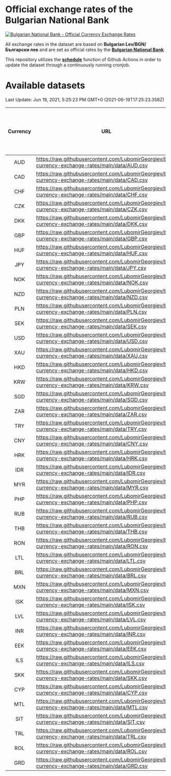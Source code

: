 # Official exchange rates of the Bulgarian National Bank

[![Bulgarian National Bank - Official Currency Exchange Rates](https://github.com/LubomirGeorgiev/bnb-currency-exchange-rates/actions/workflows/update-rates.yml/badge.svg?branch=main)](https://github.com/LubomirGeorgiev/bnb-currency-exchange-rates/actions/workflows/update-rates.yml)

All exchange rates in the dataset are based on **Bulgarian Lev/BGN/Български лев** and are set as official rates by the [**Bulgarian National Bank**](https://www.bnb.bg/Statistics/StExternalSector/StExchangeRates/StERForeignCurrencies/index.htm?toLang=_EN).

This repository utilizes the [**schedule**](https://docs.github.com/en/actions/reference/events-that-trigger-workflows) function of Github Actions in order to update the dataset through a continuously running cronjob.

# Available datasets

<!-- START LINKS (DO NOT EVER FU*ING DELETE THIS COMMENT FOR THE LOVE OF YOUR LIFE!!! IF YOU ARE CURIOS HOW IT WORKS, YOU CAN HAVE A LOOK AT ./src/updateReadme.ts) -->

Last Update: Jun 19, 2021, 5:25:23 PM GMT+0 (2021-06-19T17:25:23.358Z)

| Currency | URL                                                                                             | Number of records | Number of missing days that were filled in |
| :------: | ----------------------------------------------------------------------------------------------- | :---------------: | :----------------------------------------: |
|   AUD    | https://raw.githubusercontent.com/LubomirGeorgiev/bnb-currency-exchange-rates/main/data/AUD.csv |       7805        |                    2409                    |
|   CAD    | https://raw.githubusercontent.com/LubomirGeorgiev/bnb-currency-exchange-rates/main/data/CAD.csv |       7805        |                    2409                    |
|   CHF    | https://raw.githubusercontent.com/LubomirGeorgiev/bnb-currency-exchange-rates/main/data/CHF.csv |       7805        |                    2409                    |
|   CZK    | https://raw.githubusercontent.com/LubomirGeorgiev/bnb-currency-exchange-rates/main/data/CZK.csv |       7805        |                    2409                    |
|   DKK    | https://raw.githubusercontent.com/LubomirGeorgiev/bnb-currency-exchange-rates/main/data/DKK.csv |       7805        |                    2409                    |
|   GBP    | https://raw.githubusercontent.com/LubomirGeorgiev/bnb-currency-exchange-rates/main/data/GBP.csv |       7805        |                    2409                    |
|   HUF    | https://raw.githubusercontent.com/LubomirGeorgiev/bnb-currency-exchange-rates/main/data/HUF.csv |       7805        |                    2409                    |
|   JPY    | https://raw.githubusercontent.com/LubomirGeorgiev/bnb-currency-exchange-rates/main/data/JPY.csv |       7805        |                    2409                    |
|   NOK    | https://raw.githubusercontent.com/LubomirGeorgiev/bnb-currency-exchange-rates/main/data/NOK.csv |       7805        |                    2409                    |
|   NZD    | https://raw.githubusercontent.com/LubomirGeorgiev/bnb-currency-exchange-rates/main/data/NZD.csv |       7805        |                    2409                    |
|   PLN    | https://raw.githubusercontent.com/LubomirGeorgiev/bnb-currency-exchange-rates/main/data/PLN.csv |       7805        |                    2409                    |
|   SEK    | https://raw.githubusercontent.com/LubomirGeorgiev/bnb-currency-exchange-rates/main/data/SEK.csv |       7805        |                    2409                    |
|   USD    | https://raw.githubusercontent.com/LubomirGeorgiev/bnb-currency-exchange-rates/main/data/USD.csv |       7805        |                    2409                    |
|   XAU    | https://raw.githubusercontent.com/LubomirGeorgiev/bnb-currency-exchange-rates/main/data/XAU.csv |       7805        |                    2411                    |
|   HKD    | https://raw.githubusercontent.com/LubomirGeorgiev/bnb-currency-exchange-rates/main/data/HKD.csv |       7503        |                    2318                    |
|   KRW    | https://raw.githubusercontent.com/LubomirGeorgiev/bnb-currency-exchange-rates/main/data/KRW.csv |       7503        |                    2318                    |
|   SGD    | https://raw.githubusercontent.com/LubomirGeorgiev/bnb-currency-exchange-rates/main/data/SGD.csv |       7503        |                    2318                    |
|   ZAR    | https://raw.githubusercontent.com/LubomirGeorgiev/bnb-currency-exchange-rates/main/data/ZAR.csv |       7503        |                    2318                    |
|   TRY    | https://raw.githubusercontent.com/LubomirGeorgiev/bnb-currency-exchange-rates/main/data/TRY.csv |       5986        |                    1849                    |
|   CNY    | https://raw.githubusercontent.com/LubomirGeorgiev/bnb-currency-exchange-rates/main/data/CNY.csv |       5866        |                    1813                    |
|   HRK    | https://raw.githubusercontent.com/LubomirGeorgiev/bnb-currency-exchange-rates/main/data/HRK.csv |       5866        |                    1813                    |
|   IDR    | https://raw.githubusercontent.com/LubomirGeorgiev/bnb-currency-exchange-rates/main/data/IDR.csv |       5866        |                    1813                    |
|   MYR    | https://raw.githubusercontent.com/LubomirGeorgiev/bnb-currency-exchange-rates/main/data/MYR.csv |       5866        |                    1813                    |
|   PHP    | https://raw.githubusercontent.com/LubomirGeorgiev/bnb-currency-exchange-rates/main/data/PHP.csv |       5866        |                    1813                    |
|   RUB    | https://raw.githubusercontent.com/LubomirGeorgiev/bnb-currency-exchange-rates/main/data/RUB.csv |       5866        |                    1813                    |
|   THB    | https://raw.githubusercontent.com/LubomirGeorgiev/bnb-currency-exchange-rates/main/data/THB.csv |       5866        |                    1813                    |
|   RON    | https://raw.githubusercontent.com/LubomirGeorgiev/bnb-currency-exchange-rates/main/data/RON.csv |       5807        |                    1795                    |
|   LTL    | https://raw.githubusercontent.com/LubomirGeorgiev/bnb-currency-exchange-rates/main/data/LTL.csv |       5147        |                    1576                    |
|   BRL    | https://raw.githubusercontent.com/LubomirGeorgiev/bnb-currency-exchange-rates/main/data/BRL.csv |       4895        |                    1515                    |
|   MXN    | https://raw.githubusercontent.com/LubomirGeorgiev/bnb-currency-exchange-rates/main/data/MXN.csv |       4895        |                    1515                    |
|   ISK    | https://raw.githubusercontent.com/LubomirGeorgiev/bnb-currency-exchange-rates/main/data/ISK.csv |       4803        |                    1485                    |
|   LVL    | https://raw.githubusercontent.com/LubomirGeorgiev/bnb-currency-exchange-rates/main/data/LVL.csv |       4784        |                    1464                    |
|   INR    | https://raw.githubusercontent.com/LubomirGeorgiev/bnb-currency-exchange-rates/main/data/INR.csv |       4534        |                    1407                    |
|   EEK    | https://raw.githubusercontent.com/LubomirGeorgiev/bnb-currency-exchange-rates/main/data/EEK.csv |       3994        |                    1220                    |
|   ILS    | https://raw.githubusercontent.com/LubomirGeorgiev/bnb-currency-exchange-rates/main/data/ILS.csv |       3808        |                    1186                    |
|   SKK    | https://raw.githubusercontent.com/LubomirGeorgiev/bnb-currency-exchange-rates/main/data/SKK.csv |       2964        |                    906                     |
|   CYP    | https://raw.githubusercontent.com/LubomirGeorgiev/bnb-currency-exchange-rates/main/data/CYP.csv |       2906        |                    890                     |
|   MTL    | https://raw.githubusercontent.com/LubomirGeorgiev/bnb-currency-exchange-rates/main/data/MTL.csv |       2604        |                    799                     |
|   SIT    | https://raw.githubusercontent.com/LubomirGeorgiev/bnb-currency-exchange-rates/main/data/SIT.csv |       2544        |                    780                     |
|   TRL    | https://raw.githubusercontent.com/LubomirGeorgiev/bnb-currency-exchange-rates/main/data/TRL.csv |       1817        |                    558                     |
|   ROL    | https://raw.githubusercontent.com/LubomirGeorgiev/bnb-currency-exchange-rates/main/data/ROL.csv |       1696        |                    523                     |
|   GRD    | https://raw.githubusercontent.com/LubomirGeorgiev/bnb-currency-exchange-rates/main/data/GRD.csv |        361        |                    109                     |

<!-- END LINKS (DO NOT EVER FU*ING DELETE THIS COMMENT FOR THE LOVE OF YOUR LIFE!!! IF YOU ARE CURIOS HOW IT WORKS, YOU CAN HAVE A LOOK AT ./src/updateReadme.ts) -->
